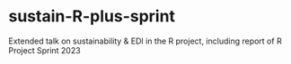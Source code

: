 # sustain-R-plus-sprint
Extended talk on sustainability &amp; EDI in the R project, including report of R Project Sprint 2023
